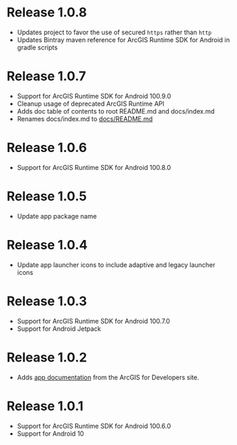 # Release 1.0.8

- Updates project to favor the use of secured `https` rather than `http`
- Updates Bintray maven reference for ArcGIS Runtime SDK for Android in gradle scripts

# Release 1.0.7

- Support for ArcGIS Runtime SDK for Android 100.9.0
- Cleanup usage of deprecated ArcGIS Runtime API
- Adds doc table of contents to root README.md and docs/index.md
- Renames docs/index.md to [docs/README.md](/docs/README.md)

# Release 1.0.6

- Support for ArcGIS Runtime SDK for Android 100.8.0

# Release 1.0.5

- Update app package name

# Release 1.0.4

- Update app launcher icons to include adaptive and legacy launcher icons

# Release 1.0.3

- Support for ArcGIS Runtime SDK for Android 100.7.0
- Support for Android Jetpack

# Release 1.0.2

- Adds [app documentation](/docs/README.md) from the ArcGIS for Developers site.

# Release 1.0.1

- Support for ArcGIS Runtime SDK for Android 100.6.0
- Support for Android 10
